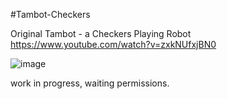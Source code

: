 #Tambot-Checkers

Original  Tambot - a Checkers Playing Robot    https://www.youtube.com/watch?v=zxkNUfxjBN0

![image](https://github.com/user-attachments/assets/f56468e7-e4f6-462e-b151-ee6e465f00b9)


work in progress, waiting permissions.
